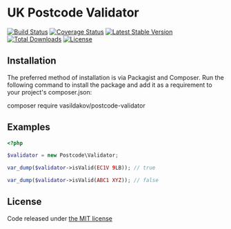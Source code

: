 # UK Postcode Validator

[![Build Status](https://travis-ci.org/vasildakov/postcode-validator.svg?branch=master)](https://travis-ci.org/vasildakov/postcode-validator)
[![Coverage Status](https://coveralls.io/repos/github/vasildakov/postcode-validator/badge.svg?branch=master)](https://coveralls.io/github/vasildakov/postcode-validator?branch=master)
[![Latest Stable Version](https://poser.pugx.org/vasildakov/postcode-validator/v/stable)](https://packagist.org/packages/vasildakov/postcode-validator)
[![Total Downloads](https://poser.pugx.org/vasildakov/postcode-validator/downloads)](https://packagist.org/packages/vasildakov/postcode-validator)
[![License](https://poser.pugx.org/vasildakov/postcode-validator/license)](https://packagist.org/packages/vasildakov/postcode-validator)


## Installation

The preferred method of installation is via Packagist and Composer. Run the following command to install the package and add it as a requirement to your project's composer.json:

composer require vasildakov/postcode-validator

## Examples

```php
<?php

$validator = new Postcode\Validator;

var_dump($validator->isValid(EC1V 9LB)); // true

var_dump($validator->isValid(ABC1 XYZ)); // false

```

## License

Code released under [the MIT license](https://github.com/vasildakov/postcode-validator/blob/master/LICENSE)